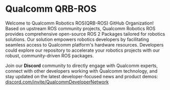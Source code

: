 # Qualcomm QRB-ROS

Welcome to Qualcomm Robotics ROS(QRB-ROS) GitHub Organization! Based on upstream ROS community projects, Qualcomm Robotics ROS provides comprehensive open-source ROS 2 Packages tailored for robotics solutions. Our solution empowers robotics developers by facilitating seamless access to Qualcomm platform's hardware resources. Developers could explore our repository to accelerate your robotics projects with our robust, community-driven ROS packages.

Join our **Discord** community to directly engage with Qualcomm experts, connect with other developers working with Qualcomm technology, and stay updated on the latest developer-focused news and product demos: [discord.com/invite/QualcommDeveloperNetwork](https://discord.com/invite/qualcommdevelopernetwork)

